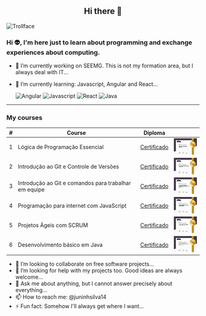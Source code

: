 <center><h2>Hi there 👋</h2></center>

![Trollface](https://upload.wikimedia.org/wikipedia/pt/7/73/Trollface.png)

### Hi 👽, I'm here just to learn about programming and exchange experiences about computing.

- 🔭 I’m currently working on SEEMG. This is not my formation area, but I always deal with IT...
- 🌱 I’m currently learning: Javascript, Angular and React...

  <img src="https://cdn.jsdelivr.net/gh/devicons/devicon@latest/icons/angular/angular-original.svg" style="width:80px" alt="Angular"/>
  <img src="https://cdn.jsdelivr.net/gh/devicons/devicon@latest/icons/javascript/javascript-original.svg" style="width:80px" alt="Javascript"/>
  <img src="https://cdn.jsdelivr.net/gh/devicons/devicon@latest/icons/react/react-original.svg" style="width:80px" alt="React"/>
  <img src="https://cdn.jsdelivr.net/gh/devicons/devicon@latest/icons/java/java-original.svg" style="width:80px" alt="Java"/>
-----
### My courses

| # | Course | Diploma |  |
| -------- | -------- | -------- | -------- |
| 1 | Lógica de Programação Essencial | [Certificado](https://www.dio.me/en/certificate/0A932922/share) | <img src="./certificates/img/0A932922.webp" style="width:80px" alt="Certificado"/> |
| 2 | Introdução ao Git e Controle de Versões | [Certificado](https://www.dio.me/en/certificate/D007D355/share) | <img src="./certificates/img/D007D355.webp" style="width:80px" alt="Certificado"/> |
| 3 | Introdução ao Git e comandos para trabalhar em equipe | [Certificado](https://www.dio.me/en/certificate/58F140E3/share) | <img src="./certificates/img/58F140E3.webp" style="width:80px" alt="Certificado"/> |
| 4 | Programação para internet com JavaScript | [Certificado](https://www.dio.me/en/certificate/48A3D686/share) | <img src="./certificates/img/48A3D686.webp" style="width:80px" alt="Certificado"/> |
| 5 | Projetos Ágeis com SCRUM | [Certificado](https://www.dio.me/en/certificate/BC5DFC3F/share) | <img src="./certificates/img/BC5DFC3F.webp" style="width:80px" alt="Certificado"/> |
| 6 | Desenvolvimento básico em Java | [Certificado](https://www.dio.me/en/certificate/70CE85FA/share) | <img src="./certificates/img/70CE85FA.webp" style="width:80px" alt="Certificado"/> |
- 👯 I’m looking to collaborate on free software projects...
- 🤔 I’m looking for help with my projects too. Good ideas are always welcome...
- 💬 Ask me about anything, but I cannot answer precisely about everything...
- 📫 How to reach me: @juninhsilva14
- ⚡ Fun fact: Somehow I'll always get where I want...

